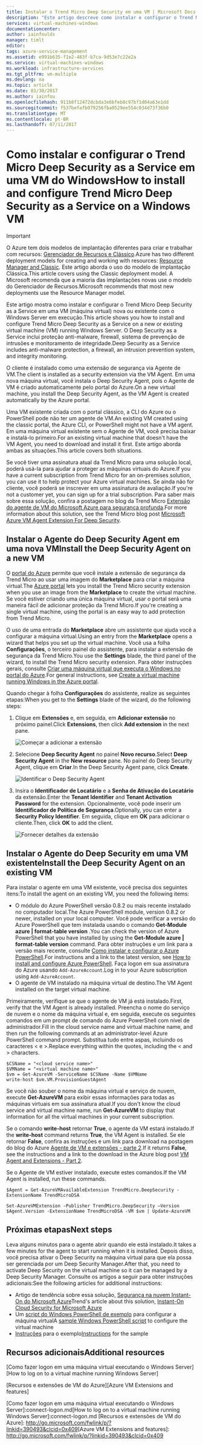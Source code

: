 ```yaml
---
title: Instalar o Trend Micro Deep Security em uma VM | Microsoft Docs
description: "Este artigo descreve como instalar e configurar o Trend Micro security em uma VM criada com o modelo de implantação Clássico no Azure."
services: virtual-machines-windows
documentationcenter: 
author: iainfoulds
manager: timlt
editor: 
tags: azure-service-management
ms.assetid: e991b635-f1e2-483f-b7ca-9d53e7c22e2a
ms.service: virtual-machines-windows
ms.workload: infrastructure-services
ms.tgt_pltfrm: vm-multiple
ms.devlang: na
ms.topic: article
ms.date: 03/30/2017
ms.author: iainfou
ms.openlocfilehash: 911b8f12472dcbda3e6bfeb8c97bf1d04a63e1dd
ms.sourcegitcommit: f537befafb079256fba0529ee554c034d73f36b0
ms.translationtype: MT
ms.contentlocale: pt-BR
ms.lasthandoff: 07/11/2017
---
```

# <a name="how-to-install-and-configure-trend-micro-deep-security-as-a-service-on-a-windows-vm"></a><span data-ttu-id="7acf7-103">Como instalar e configurar o Trend Micro Deep Security as a Service em uma VM do Windows</span><span class="sxs-lookup"><span data-stu-id="7acf7-103">How to install and configure Trend Micro Deep Security as a Service on a Windows VM</span></span>
> [!IMPORTANT]
> <span data-ttu-id="7acf7-104">O Azure tem dois modelos de implantação diferentes para criar e trabalhar com recursos: [Gerenciador de Recursos e Clássico](../../../resource-manager-deployment-model.md).</span><span class="sxs-lookup"><span data-stu-id="7acf7-104">Azure has two different deployment models for creating and working with resources: [Resource Manager and Classic](../../../resource-manager-deployment-model.md).</span></span> <span data-ttu-id="7acf7-105">Este artigo aborda o uso do modelo de implantação Clássica.</span><span class="sxs-lookup"><span data-stu-id="7acf7-105">This article covers using the Classic deployment model.</span></span> <span data-ttu-id="7acf7-106">A Microsoft recomenda que a maioria das implantações novas use o modelo do Gerenciador de Recursos.</span><span class="sxs-lookup"><span data-stu-id="7acf7-106">Microsoft recommends that most new deployments use the Resource Manager model.</span></span>

<span data-ttu-id="7acf7-107">Este artigo mostra como instalar e configurar o Trend Micro Deep Security as a Service em uma VM (máquina virtual) nova ou existente com o Windows Server em execução.</span><span class="sxs-lookup"><span data-stu-id="7acf7-107">This article shows you how to install and configure Trend Micro Deep Security as a Service on a new or existing virtual machine (VM) running Windows Server.</span></span> <span data-ttu-id="7acf7-108">O Deep Security as a Service inclui proteção anti-malware, firewall, sistema de prevenção de intrusões e monitoramento de integridade.</span><span class="sxs-lookup"><span data-stu-id="7acf7-108">Deep Security as a Service includes anti-malware protection, a firewall, an intrusion prevention system, and integrity monitoring.</span></span>

<span data-ttu-id="7acf7-109">O cliente é instalado como uma extensão de segurança via Agente de VM.</span><span class="sxs-lookup"><span data-stu-id="7acf7-109">The client is installed as a security extension via the VM Agent.</span></span> <span data-ttu-id="7acf7-110">Em uma nova máquina virtual, você instala o Deep Security Agent, pois o Agente de VM é criado automaticamente pelo portal do Azure.</span><span class="sxs-lookup"><span data-stu-id="7acf7-110">On a new virtual machine, you install the Deep Security Agent, as the VM Agent is created automatically by the Azure portal.</span></span>

<span data-ttu-id="7acf7-111">Uma VM existente criada com o portal clássico, a CLI do Azure ou o PowerShell pode não ter um agente de VM.</span><span class="sxs-lookup"><span data-stu-id="7acf7-111">An existing VM created using the classic portal, the Azure CLI, or PowerShell might not have a VM agent.</span></span> <span data-ttu-id="7acf7-112">Em uma máquina virtual existente sem o Agente de VM, você precisa baixar e instalá-lo primeiro.</span><span class="sxs-lookup"><span data-stu-id="7acf7-112">For an existing virtual machine that doesn't have the VM Agent, you need to download and install it first.</span></span> <span data-ttu-id="7acf7-113">Este artigo aborda ambas as situações.</span><span class="sxs-lookup"><span data-stu-id="7acf7-113">This article covers both situations.</span></span>

<span data-ttu-id="7acf7-114">Se você tiver uma assinatura atual da Trend Micro para uma solução local, poderá usá-la para ajudar a proteger as máquinas virtuais do Azure.</span><span class="sxs-lookup"><span data-stu-id="7acf7-114">If you have a current subscription from Trend Micro for an on-premises solution, you can use it to help protect your Azure virtual machines.</span></span> <span data-ttu-id="7acf7-115">Se ainda não for cliente, você poderá se inscrever em uma assinatura de avaliação.</span><span class="sxs-lookup"><span data-stu-id="7acf7-115">If you're not a customer yet, you can sign up for a trial subscription.</span></span> <span data-ttu-id="7acf7-116">Para saber mais sobre essa solução, confira a postagem no blog da Trend Micro [Extensão do agente de VM do Microsoft Azure para segurança profunda](http://go.microsoft.com/fwlink/p/?LinkId=403945).</span><span class="sxs-lookup"><span data-stu-id="7acf7-116">For more information about this solution, see the Trend Micro blog post [Microsoft Azure VM Agent Extension For Deep Security](http://go.microsoft.com/fwlink/p/?LinkId=403945).</span></span>

## <a name="install-the-deep-security-agent-on-a-new-vm"></a><span data-ttu-id="7acf7-117">Instalar o Agente do Deep Security Agent em uma nova VM</span><span class="sxs-lookup"><span data-stu-id="7acf7-117">Install the Deep Security Agent on a new VM</span></span>

<span data-ttu-id="7acf7-118">O [portal do Azure](http://portal.azure.com) permite que você instale a extensão de segurança da Trend Micro ao usar uma imagem do **Marketplace** para criar a máquina virtual.</span><span class="sxs-lookup"><span data-stu-id="7acf7-118">The [Azure portal](http://portal.azure.com) lets you install the Trend Micro security extension when you use an image from the **Marketplace** to create the virtual machine.</span></span> <span data-ttu-id="7acf7-119">Se você estiver criando uma única máquina virtual, usar o portal será uma maneira fácil de adicionar proteção da Trend Micro.</span><span class="sxs-lookup"><span data-stu-id="7acf7-119">If you're creating a single virtual machine, using the portal is an easy way to add protection from Trend Micro.</span></span>

<span data-ttu-id="7acf7-120">O uso de uma entrada do **Marketplace** abre um assistente que ajuda você a configurar a máquina virtual.</span><span class="sxs-lookup"><span data-stu-id="7acf7-120">Using an entry from the **Marketplace** opens a wizard that helps you set up the virtual machine.</span></span> <span data-ttu-id="7acf7-121">Você usa a folha **Configurações**, o terceiro painel do assistente, para instalar a extensão de segurança da Trend Micro.</span><span class="sxs-lookup"><span data-stu-id="7acf7-121">You use the **Settings** blade, the third panel of the wizard, to install the Trend Micro security extension.</span></span>  <span data-ttu-id="7acf7-122">Para obter instruções gerais, consulte [Criar uma máquina virtual que executa o Windows no portal do Azure](tutorial.md).</span><span class="sxs-lookup"><span data-stu-id="7acf7-122">For general instructions, see [Create a virtual machine running Windows in the Azure portal](tutorial.md).</span></span>

<span data-ttu-id="7acf7-123">Quando chegar à folha **Configurações** do assistente, realize as seguintes etapas:</span><span class="sxs-lookup"><span data-stu-id="7acf7-123">When you get to the **Settings** blade of the wizard, do the following steps:</span></span>

1. <span data-ttu-id="7acf7-124">Clique em **Extensões** e, em seguida, em **Adicionar extensão** no próximo painel.</span><span class="sxs-lookup"><span data-stu-id="7acf7-124">Click **Extensions**, then click **Add extension** in the next pane.</span></span>

   ![Começar a adicionar a extensão][1]

2. <span data-ttu-id="7acf7-126">Selecione **Deep Security Agent** no painel **Novo recurso**.</span><span class="sxs-lookup"><span data-stu-id="7acf7-126">Select **Deep Security Agent** in the **New resource** pane.</span></span> <span data-ttu-id="7acf7-127">No painel do Deep Security Agent, clique em **Criar**.</span><span class="sxs-lookup"><span data-stu-id="7acf7-127">In the Deep Security Agent pane, click **Create**.</span></span>

   ![Identificar o Deep Security Agent][2]

3. <span data-ttu-id="7acf7-129">Insira o **Identificador de Locatário** e a **Senha de Ativação do Locatário** da extensão.</span><span class="sxs-lookup"><span data-stu-id="7acf7-129">Enter the **Tenant Identifier** and **Tenant Activation Password** for the extension.</span></span> <span data-ttu-id="7acf7-130">Opcionalmente, você pode inserir um **Identificador de Política de Segurança**.</span><span class="sxs-lookup"><span data-stu-id="7acf7-130">Optionally, you can enter a **Security Policy Identifier**.</span></span> <span data-ttu-id="7acf7-131">Em seguida, clique em **OK** para adicionar o cliente.</span><span class="sxs-lookup"><span data-stu-id="7acf7-131">Then, click **OK** to add the client.</span></span>

   ![Fornecer detalhes da extensão][3]

## <a name="install-the-deep-security-agent-on-an-existing-vm"></a><span data-ttu-id="7acf7-133">Instalar o Agente do Deep Security em uma VM existente</span><span class="sxs-lookup"><span data-stu-id="7acf7-133">Install the Deep Security Agent on an existing VM</span></span>
<span data-ttu-id="7acf7-134">Para instalar o agente em uma VM existente, você precisa dos seguintes itens:</span><span class="sxs-lookup"><span data-stu-id="7acf7-134">To install the agent on an existing VM, you need the following items:</span></span>

* <span data-ttu-id="7acf7-135">O módulo do Azure PowerShell versão 0.8.2 ou mais recente instalado no computador local.</span><span class="sxs-lookup"><span data-stu-id="7acf7-135">The Azure PowerShell module, version 0.8.2 or newer, installed on your local computer.</span></span> <span data-ttu-id="7acf7-136">Você pode verificar a versão do Azure PowerShell que tem instalada usando o comando **Get-Module azure | format-table version** .</span><span class="sxs-lookup"><span data-stu-id="7acf7-136">You can check the version of Azure PowerShell that you have installed by using the **Get-Module azure | format-table version** command.</span></span> <span data-ttu-id="7acf7-137">Para obter instruções e um link para a versão mais recente, consulte [Como instalar e configurar o Azure PowerShell](/powershell/azure/overview).</span><span class="sxs-lookup"><span data-stu-id="7acf7-137">For instructions and a link to the latest version, see [How to install and configure Azure PowerShell](/powershell/azure/overview).</span></span> <span data-ttu-id="7acf7-138">Faça logon em sua assinatura do Azure usando `Add-AzureAccount`.</span><span class="sxs-lookup"><span data-stu-id="7acf7-138">Log in to your Azure subscription using `Add-AzureAccount`.</span></span>
* <span data-ttu-id="7acf7-139">O agente de VM instalado na máquina virtual de destino.</span><span class="sxs-lookup"><span data-stu-id="7acf7-139">The VM Agent installed on the target virtual machine.</span></span>

<span data-ttu-id="7acf7-140">Primeiramente, verifique se que o agente de VM já está instalado.</span><span class="sxs-lookup"><span data-stu-id="7acf7-140">First, verify that the VM Agent is already installed.</span></span> <span data-ttu-id="7acf7-141">Preencha o nome do serviço de nuvem e o nome da máquina virtual e, em seguida, execute os seguintes comandos em um prompt de comando do Azure PowerShell com nível de administrador.</span><span class="sxs-lookup"><span data-stu-id="7acf7-141">Fill in the cloud service name and virtual machine name, and then run the following commands at an administrator-level Azure PowerShell command prompt.</span></span> <span data-ttu-id="7acf7-142">Substitua tudo entre aspas, incluindo os caracteres < e >.</span><span class="sxs-lookup"><span data-stu-id="7acf7-142">Replace everything within the quotes, including the < and > characters.</span></span>

    $CSName = "<cloud service name>"
    $VMName = "<virtual machine name>"
    $vm = Get-AzureVM -ServiceName $CSName -Name $VMName
    write-host $vm.VM.ProvisionGuestAgent

<span data-ttu-id="7acf7-143">Se você não souber o nome da máquina virtual e serviço de nuvem, execute **Get-AzureVM** para exibir essas informações para todas as máquinas virtuais em sua assinatura atual.</span><span class="sxs-lookup"><span data-stu-id="7acf7-143">If you don't know the cloud service and virtual machine name, run **Get-AzureVM** to display that information for all the virtual machines in your current subscription.</span></span>

<span data-ttu-id="7acf7-144">Se o comando **write-host** retornar **True**, o agente da VM estará instalado.</span><span class="sxs-lookup"><span data-stu-id="7acf7-144">If the **write-host** command returns **True**, the VM Agent is installed.</span></span> <span data-ttu-id="7acf7-145">Se ele retornar **False**, confira as instruções e um link para download na postagem do blog do Azure [Agente de VM e extensões - parte 2](http://go.microsoft.com/fwlink/p/?LinkId=403947).</span><span class="sxs-lookup"><span data-stu-id="7acf7-145">If it returns **False**, see the instructions and a link to the download in the Azure blog post [VM Agent and Extensions - Part 2](http://go.microsoft.com/fwlink/p/?LinkId=403947).</span></span>

<span data-ttu-id="7acf7-146">Se o Agente de VM estiver instalado, execute estes comandos.</span><span class="sxs-lookup"><span data-stu-id="7acf7-146">If the VM Agent is installed, run these commands.</span></span>

    $Agent = Get-AzureVMAvailableExtension TrendMicro.DeepSecurity -ExtensionName TrendMicroDSA

    Set-AzureVMExtension -Publisher TrendMicro.DeepSecurity –Version $Agent.Version -ExtensionName TrendMicroDSA -VM $vm | Update-AzureVM

## <a name="next-steps"></a><span data-ttu-id="7acf7-147">Próximas etapas</span><span class="sxs-lookup"><span data-stu-id="7acf7-147">Next steps</span></span>
<span data-ttu-id="7acf7-148">Leva alguns minutos para o agente abrir quando ele está instalado.</span><span class="sxs-lookup"><span data-stu-id="7acf7-148">It takes a few minutes for the agent to start running when it is installed.</span></span> <span data-ttu-id="7acf7-149">Depois disso, você precisa ativar o Deep Security na máquina virtual para que ela possa ser gerenciada por um Deep Security Manager.</span><span class="sxs-lookup"><span data-stu-id="7acf7-149">After that, you need to activate Deep Security on the virtual machine so it can be managed by a Deep Security Manager.</span></span> <span data-ttu-id="7acf7-150">Consulte os artigos a seguir para obter instruções adicionais:</span><span class="sxs-lookup"><span data-stu-id="7acf7-150">See the following articles for additional instructions:</span></span>

* <span data-ttu-id="7acf7-151">Artigo de tendência sobre essa solução, [Segurança na nuvem Instant-On do Microsoft Azure](http://go.microsoft.com/fwlink/?LinkId=404101)</span><span class="sxs-lookup"><span data-stu-id="7acf7-151">Trend's article about this solution, [Instant-On Cloud Security for Microsoft Azure](http://go.microsoft.com/fwlink/?LinkId=404101)</span></span>
* <span data-ttu-id="7acf7-152">Um [script do Windows PowerShell de exemplo](http://go.microsoft.com/fwlink/?LinkId=404100) para configurar a máquina virtual</span><span class="sxs-lookup"><span data-stu-id="7acf7-152">A [sample Windows PowerShell script](http://go.microsoft.com/fwlink/?LinkId=404100) to configure the virtual machine</span></span>
* <span data-ttu-id="7acf7-153">[Instruções](http://go.microsoft.com/fwlink/?LinkId=404099) para o exemplo</span><span class="sxs-lookup"><span data-stu-id="7acf7-153">[Instructions](http://go.microsoft.com/fwlink/?LinkId=404099) for the sample</span></span>

## <a name="additional-resources"></a><span data-ttu-id="7acf7-154">Recursos adicionais</span><span class="sxs-lookup"><span data-stu-id="7acf7-154">Additional resources</span></span>
<span data-ttu-id="7acf7-155">[Como fazer logon em uma máquina virtual executando o Windows Server]</span><span class="sxs-lookup"><span data-stu-id="7acf7-155">[How to log on to a virtual machine running Windows Server]</span></span>

<span data-ttu-id="7acf7-156">[Recursos e extensões de VM do Azure]</span><span class="sxs-lookup"><span data-stu-id="7acf7-156">[Azure VM Extensions and features]</span></span>

<!-- Image references -->
[1]: ./media/install-trend/new_vm_Blade3.png
[2]: ./media/install-trend/find_SecurityAgent.png
[3]: ./media/install-trend/SecurityAgentDetails.png

<!-- Link references -->
<span data-ttu-id="7acf7-157">[Como fazer logon em uma máquina virtual executando o Windows Server]:connect-logon.md</span><span class="sxs-lookup"><span data-stu-id="7acf7-157">[How to log on to a virtual machine running Windows Server]:connect-logon.md</span></span>
<span data-ttu-id="7acf7-158">[Recursos e extensões de VM do Azure]: http://go.microsoft.com/fwlink/p/?linkid=390493&clcid=0x409</span><span class="sxs-lookup"><span data-stu-id="7acf7-158">[Azure VM Extensions and features]: http://go.microsoft.com/fwlink/p/?linkid=390493&clcid=0x409</span></span>
